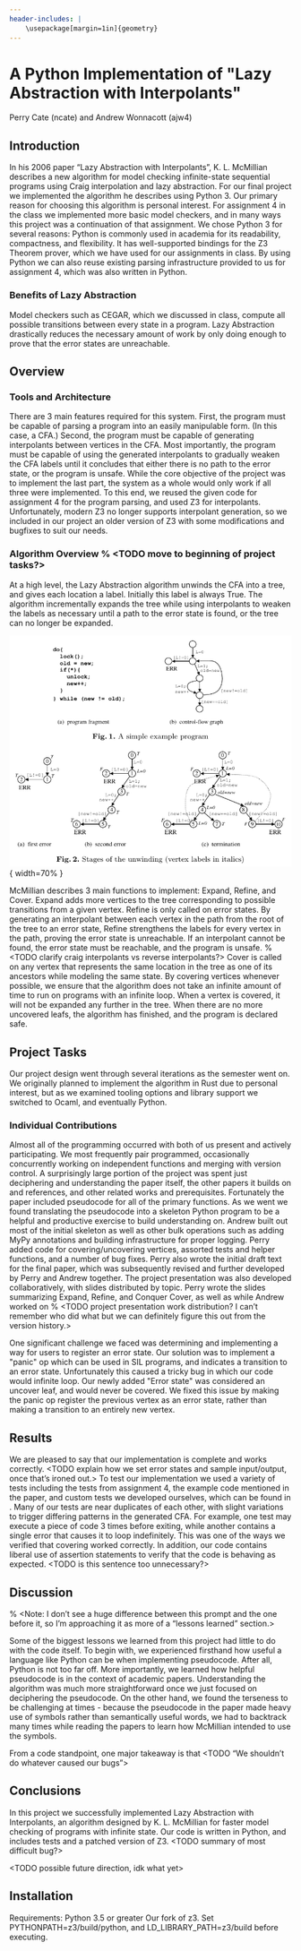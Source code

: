 ```yaml
---
header-includes: |
    \usepackage[margin=1in]{geometry}
---
```


# A Python Implementation of "Lazy Abstraction with Interpolants"
Perry Cate (ncate) and Andrew Wonnacott (ajw4)

## Introduction

In his 2006 paper “Lazy Abstraction with Interpolants”, K. L. McMillian describes a new algorithm for model checking infinite-state sequential programs using Craig interpolation and lazy abstraction.
For our final project we implemented the algorithm he describes using Python 3.
Our primary reason for choosing this algorithm is personal interest.
For assignment 4 in the class we implemented more basic model checkers, and in many ways this project was a continuation of that assignment.
We chose Python 3 for several reasons:
Python is commonly used in academia for its readability, compactness, and flexibility.
It has well-supported bindings for the Z3 Theorem prover, which we have used for our assignments in class.
By using Python we can also reuse existing parsing infrastructure provided to us for assignment 4, which was also written in Python.

### Benefits of Lazy Abstraction
Model checkers such as CEGAR, which we discussed in class, compute all possible transitions between every state in a program.
Lazy Abstraction drastically reduces the necessary amount of work by only doing enough to prove that the error states are unreachable.

## Overview
### Tools and Architecture
There are 3 main features required for this system.
First, the program must be capable of parsing a program into an easily manipulable form. (In this case, a CFA.)
Second, the program must be capable of generating interpolants between vertices in the CFA.
Most importantly, the program must be capable of using the generated interpolants to gradually weaken the CFA labels until it concludes that either there is no path to the error state, or the program is unsafe.
While the core objective of the project was to implement the last part, the system as a whole would only work if all three were implemented.
To this end, we reused the given code for assignment 4 for the program parsing, and used Z3 for interpolants.
Unfortunately, modern Z3 no longer supports interpolant generation, so we included in our project an older version of Z3 with some modifications and bugfixes to suit our needs.

### Algorithm Overview % <TODO move to beginning of project tasks?>
At a high level, the Lazy Abstraction algorithm unwinds the CFA into a tree, and gives each location a label. 
Initially this label is always True.
The algorithm incrementally expands the tree while using interpolants to weaken the labels as necessary until a path to the error state is found, or the tree can no longer be expanded.

![Example of a program unwinding](./unwinding_example.png){ width=70% }

McMillian describes 3 main functions to implement: Expand, Refine, and Cover.
Expand adds more vertices to the tree corresponding to possible transitions from a given vertex.
Refine is only called on error states.
By generating an interpolant between each vertex in the path from the root of the tree to an error state, Refine strengthens the labels for every vertex in the path, proving the error state is unreachable.
If an interpolant cannot be found, the error state must be reachable, and the program is unsafe.
% <TODO clarify craig interpolants vs reverse interpolants?>
Cover is called on any vertex that represents the same location in the tree as one of its ancestors while modeling the same state.
By covering vertices whenever possible, we ensure that the algorithm does not take an infinite amount of time to run on programs with an infinite loop.
When a vertex is covered, it will not be expanded any further in the tree.
When there are no more uncovered leafs, the algorithm has finished, and the program is declared safe.

## Project Tasks
Our project design went through several iterations as the semester went on.
We originally planned to implement the algorithm in Rust due to personal interest, but as we examined tooling options and library support we switched to Ocaml, and eventually Python.

### Individual Contributions
Almost all of the programming occurred with both of us present and actively participating.
We most frequently pair programmed, occasionally concurrently working on independent functions and merging with version control.
A surprisingly large portion of the project was spent just deciphering and understanding the paper itself, the other papers it builds on and references, and other related works and prerequisites. 
Fortunately the paper included pseudocode for all of the primary functions.
As we went we found translating the pseudocode into a skeleton Python program to be a helpful and productive exercise to build understanding on.
Andrew built out most of the initial skeleton as well as other bulk operations such as adding MyPy annotations and building infrastructure for proper logging.
Perry added code for covering/uncovering vertices, assorted tests and helper functions, and a number of bug fixes.
Perry also wrote the initial draft text for the final paper, which was subsequently revised and further developed by Perry and Andrew together.
The project presentation was also developed collaboratively, with slides distributed by topic.
Perry wrote the slides summarizing Expand, Refine, and Conquer Cover, as well as <TODO> while Andrew worked on <TODO>
% <TODO project presentation work distribution? I can’t remember who did what but we can definitely figure this out from the version history.>

One significant challenge we faced was determining and implementing a way for users to register an error state.
Our solution was to implement a "panic" op which can be used in SIL programs, and indicates a transition to an error state.
Unfortunately this caused a tricky bug in which our code would infinite loop.
Our newly added "Error state" was considered an uncover leaf, and would never be covered.
We fixed this issue by making the panic op register the previous vertex as an error state, rather than making a transition to an entirely new vertex.

## Results
We are pleased to say that our implementation is complete and works correctly.
<TODO explain how we set error states and sample input/output, once that’s ironed out.>
To test our implementation we used a variety of tests including the tests from assignment 4, the example code mentioned in the paper, and custom tests we developed ourselves, which can be found in <TODO the appendix>.
Many of our tests are near duplicates of each other, with slight variations to trigger differing patterns in the generated CFA.
For example, one test may execute a piece of code 3 times before exiting, while another contains a single error that causes it to loop indefinitely.
This was one of the ways we verified that covering worked correctly.
In addition, our code contains liberal use of assertion statements to verify that the code is behaving as expected. <TODO is this sentence too unnecessary?>

## Discussion
% <Note: I don’t see a huge difference between this prompt and the one before it, so I’m approaching it as more of a “lessons learned” section.>


Some of the biggest lessons we learned from this project had little to do with the code itself.
To begin with, we experienced firsthand how useful a language like Python can be when implementing pseudocode.
After all, Python is not too far off.
More importantly, we learned how helpful pseudocode is in the context of academic papers.
Understanding the algorithm was much more straightforward once we just focused on deciphering the pseudocode.
On the other hand, we found the terseness to be challenging at times - because the pseudocode in the paper made heavy use of symbols rather than semantically useful words, we had to backtrack many times while reading the papers to learn how McMillian intended to use the symbols.

From a code standpoint, one major takeaway is that <TODO “We shouldn’t do whatever caused our bugs”>

## Conclusions
In this project we successfully implemented Lazy Abstraction with Interpolants, an algorithm designed by K. L. McMillian for faster model checking of programs with infinite state.
Our code is written in Python, and includes tests and a patched version of Z3.
<TODO summary of most difficult bug?>

<TODO possible future direction, idk what yet>


## Installation
Requirements:
Python 3.5 or greater
Our fork of z3. Set PYTHONPATH=z3/build/python, and LD\_LIBRARY\_PATH=z3/build before executing.


